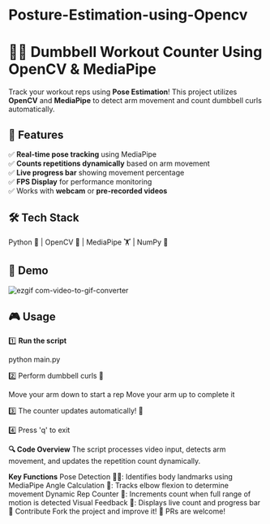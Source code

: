 # Posture-Estimation-using-Opencv

# 🏋️‍♂️ Dumbbell Workout Counter Using OpenCV & MediaPipe  

Track your workout reps using **Pose Estimation**! This project utilizes **OpenCV** and **MediaPipe** to detect arm movement and count dumbbell curls automatically.  

## 🚀 Features  

✅ **Real-time pose tracking** using MediaPipe  
✅ **Counts repetitions dynamically** based on arm movement  
✅ **Live progress bar** showing movement percentage  
✅ **FPS Display** for performance monitoring  
✅ Works with **webcam** or **pre-recorded videos**  

## 🛠 Tech Stack  

Python 🐍 | OpenCV 🎥 | MediaPipe 🏋️ | NumPy 🔢  

## 📸 Demo  
![ezgif com-video-to-gif-converter](https://github.com/user-attachments/assets/67f758b8-aabf-4d6a-8e3f-a665f211e6ee)

## 🎮 Usage  

1️⃣ **Run the script**  

python main.py

2️⃣ Perform dumbbell curls 💪

Move your arm down to start a rep
Move your arm up to complete it

3️⃣ The counter updates automatically! 🎯

4️⃣ Press 'q' to exit

**🔍 Code Overview**
The script processes video input, detects arm movement, and updates the repetition count dynamically.

**Key Functions**
Pose Detection 🏃‍♂️: Identifies body landmarks using MediaPipe
Angle Calculation 📐: Tracks elbow flexion to determine movement
Dynamic Rep Counter 🔢: Increments count when full range of motion is detected
Visual Feedback 🎨: Displays live count and progress bar
🤝 Contribute
Fork the project and improve it! 🚀 PRs are welcome!
